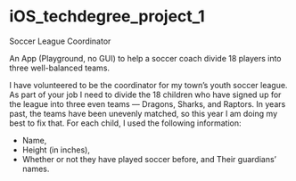 # iOS_techdegree_project_1
Soccer League Coordinator

An App (Playground, no GUI) to help a soccer coach divide 18 players into three well-balanced teams.

I have volunteered to be the coordinator for my town’s youth soccer league.
As part of your job I need to divide the 18 children who have signed up for the league into three even teams — Dragons, Sharks, and Raptors.
In years past, the teams have been unevenly matched, so this year I am doing my best to fix that. 
For each child, I used the following information:

- Name,
- Height (in inches),
- Whether or not they have played soccer before, and Their guardians’ names.
